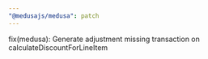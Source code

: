 ```yaml
---
"@medusajs/medusa": patch
---
```


fix(medusa): Generate adjustment missing transaction on calculateDiscountForLineItem
